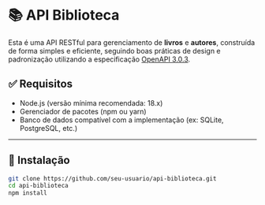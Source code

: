# 📚 API Biblioteca

Esta é uma API RESTful para gerenciamento de **livros** e **autores**, construída de forma simples e eficiente, seguindo boas práticas de design e padronização utilizando a especificação [OpenAPI 3.0.3](https://swagger.io/specification/).

## ✅ Requisitos

- Node.js (versão mínima recomendada: 18.x)
- Gerenciador de pacotes (npm ou yarn)
- Banco de dados compatível com a implementação (ex: SQLite, PostgreSQL, etc.)

---

## 🚀 Instalação

```bash
git clone https://github.com/seu-usuario/api-biblioteca.git
cd api-biblioteca
npm install

